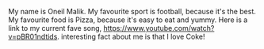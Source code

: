 My name is Oneil Malik.
My favourite sport is football, because it's the best.
My favourite food is Pizza, because it's easy to eat and yummy.
Here is a link to my current fave song, https://www.youtube.com/watch?v=pBR01ndtids.
interesting fact about me is that I love Coke!
